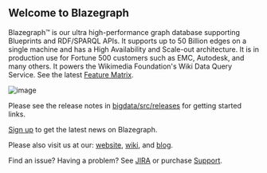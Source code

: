 ## Welcome to Blazegraph
Blazegraph™ is our ultra high-performance graph database supporting Blueprints and RDF/SPARQL APIs. It supports up to 50 Billion edges on a single machine and has a High Availability and Scale-out architecture. It is in production use for Fortune 500 customers such as EMC, Autodesk, and many others.  It powers the Wikimedia Foundation's Wiki Data Query Service.  See the latest [Feature Matrix](http://www.blazegraph.com/product/).

![image](https://www.blazegraph.com/wordpress/wp-content/uploads/2015/04/logo.png)

Please see the release notes in [bigdata/src/releases](bigdata/src/releases) for getting started links.

[Sign up](http://eepurl.com/VLpUj) to get the latest news on Blazegraph.

Please also visit us at our: [website](https://www.blazegraph.com), [wiki](https://wiki.blazegraph.com), and [blog](https://wiki.blazegraph.com/).

Find an issue?   Having a problem?  See [JIRA](https://jira.blazegraph.com) or purchase [Support](https://www.blazegraph.com/buy).
